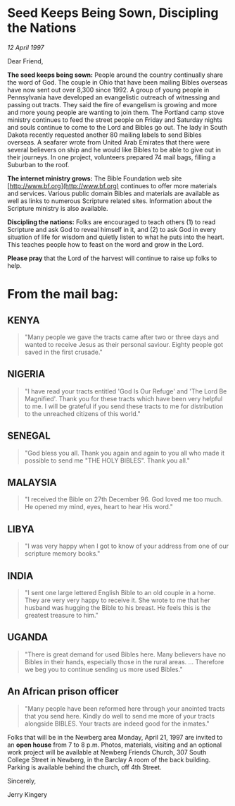 # Seed Keeps Being Sown, Discipling the Nations

*12 April 1997*

Dear Friend, 

**The seed keeps being sown:** People around the country continually 
share the word of God. The couple in Ohio that have been mailing Bibles 
overseas have now sent out over 8,300 since 1992. A group of young 
people in Pennsylvania have developed an evangelistic outreach of 
witnessing and passing out tracts. They said the fire of evangelism is 
growing and more and more young people are wanting to join them. The 
Portland camp stove ministry continues to feed the street people on 
Friday and Saturday nights and souls continue to come to the Lord and 
Bibles go out. The lady in South Dakota recently requested another 80 
mailing labels to send Bibles overseas. A seafarer wrote from United 
Arab Emirates that there were several believers on ship and he would 
like Bibles to be able to give out in their journeys. In one project, 
volunteers prepared 74 mail bags, filling a Suburban to the roof. 

**The internet ministry grows:** The Bible Foundation web site 
[http://www.bf.org](http://www.bf.org) continues to offer more materials and services. 
Various public domain Bibles and materials are available as well as 
links to numerous Scripture related sites. Information about the 
Scripture ministry is also available. 

**Discipling the nations:** Folks are encouraged to teach others (1) to 
read Scripture and ask God to reveal himself in it, and (2) to ask God 
in every situation of life for wisdom and quietly listen to what he 
puts into the heart. This teaches people how to feast on the word and 
grow in the Lord. 

**Please pray** that the Lord of the harvest will continue to raise up 
folks to help. 

# From the mail bag: 

## KENYA

> "Many people we gave the tracts came after two or three days 
> and wanted to receive Jesus as their personal saviour. Eighty people 
> got saved in the first crusade." 

## NIGERIA

> "I have read your tracts entitled 'God Is Our Refuge' and 
> 'The Lord Be Magnified'. Thank you for these tracts which have been 
> very helpful to me. I will be grateful if you send these tracts to me 
> for distribution to the unreached citizens of this world." 

## SENEGAL

> "God bless you all. Thank you again and again to you all 
> who made it possible to send me "THE HOLY BIBLES". Thank you all." 

## MALAYSIA

> "I received the Bible on 27th December 96. God loved me 
> too much. He opened my mind, eyes, heart to hear His word." 

## LIBYA

> "I was very happy when I got to know of your address from 
> one of our scripture memory books." 

## INDIA

> "I sent one large lettered English Bible to an old couple in 
> a home. They are very very happy to receive it. She wrote to me that 
> her husband was hugging the Bible to his breast. He feels this is the 
> greatest treasure to him." 

## UGANDA

> "There is great demand for used Bibles here. Many believers 
> have no Bibles in their hands, especially those in the rural areas. ... 
> Therefore we beg you to continue sending us more used Bibles." 

## An African prison officer

> "Many people have been reformed here 
> through your anointed tracts that you send here. Kindly do well to send 
> me more of your tracts alongside BIBLES. Your tracts are indeed good 
> for the inmates."  

Folks that will be in the Newberg area Monday, April 21, 1997 are 
invited to an **open house** from 7 to 8 p.m. Photos, materials, 
visiting and an optional work project will be available at Newberg 
Friends Church, 307 South College Street in Newberg, in the Barclay A 
room of the back building. Parking is available behind the church, off 
4th Street. 

Sincerely,

Jerry Kingery
